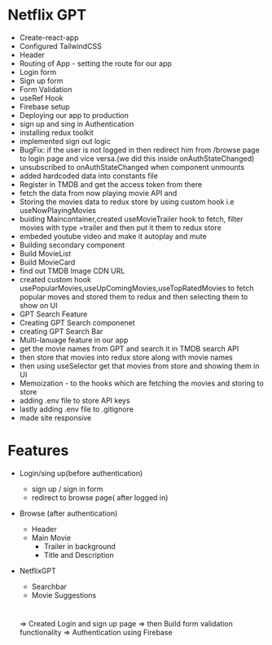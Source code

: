 # Netflix GPT

- Create-react-app
- Configured TailwindCSS
- Header
- Routing of App - setting the route for our app
- Login form
- Sign up form
- Form Validation
- useRef Hook
- Firebase setup
- Deploying our app to production
- sign up and sing in Authentication
- installing redux toolkit
- implemented sign out logic
- BugFix: if the user is not logged in then redirect him from /browse page to login page and vice versa.(we did this inside onAuthStateChanged)
- unsubscribed to onAuthStateChanged when component unmounts
- added hardcoded data into constants file
- Register in TMDB and get the access token from there
- fetch the data from now playing movie API and
- Storing the movies data to redux store by using custom hook i.e useNowPlayingMovies
- buiding Maincontainer,created useMovieTrailer hook to fetch, filter movies with type =trailer and then put it them to redux store
- embeded youtube video and make it autoplay and mute
- Building secondary component
- Build MovieList
- Build MovieCard
- find out TMDB Image CDN URL
- created custom hook usePopularMovies,useUpComingMovies,useTopRatedMovies to fetch popular moves and stored them to redux and then selecting them to show on UI
- GPT Search Feature
- Creating GPT Search componenet
- creating GPT Search Bar
- Multi-lanuage feature in our app
- get the movie names from GPT and search it in TMDB search API
- then store that movies into redux store along with movie names
- then using useSelector get that movies from store and showing them in UI
- Memoization - to the hooks which are fetching the movies and storing to store
- adding .env file to store API keys
- lastly adding .env file to .gitignore
- made site responsive

# Features

- Login/sing up(before authentication)

  - sign up / sign in form
  - redirect to browse page( after logged in)

- Browse (after authentication)

  - Header
  - Main Movie
    - Trailer in background
    - Title and Description

- NetflixGPT

  - Searchbar
  - Movie Suggestions

  #

  => Created Login and sign up page
  => then Build form validation functionality
  => Authentication using Firebase
